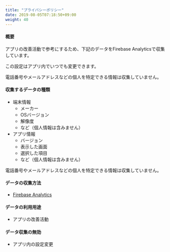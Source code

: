 ```yaml
---
title: "プライバシーポリシー"
date: 2019-08-05T07:18:50+09:00
weight: 40
---
```


#### 概要

アプリの改善活動で参考にするため、下記のデータをFirebase Analyticsで収集しています。

この設定はアプリ内でいつでも変更できます。

電話番号やメールアドレスなどの個人を特定できる情報は収集していません。

#### 収集するデータの種類

* 端末情報
  * メーカー
  * OSバージョン
  * 解像度
  * など（個人情報は含みません）
* アプリ情報
  * バージョン
  * 表示した画面
  * 選択した項目
  * など（個人情報は含みません）

電話番号やメールアドレスなどの個人を特定できる情報は収集していません。

#### データの収集方法

* [Firebase Analytics](https://firebase.google.com/products/analytics/?hl=ja)

#### データの利用用途

* アプリの改善活動

#### データ収集の無効

* アプリ内の設定変更
